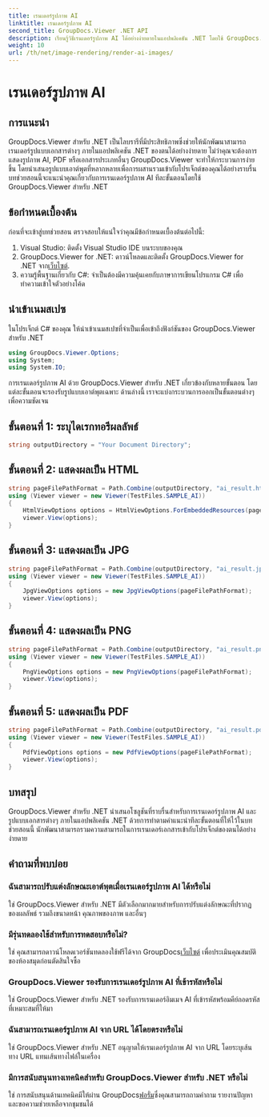 ```yaml
---
title: เรนเดอร์รูปภาพ AI
linktitle: เรนเดอร์รูปภาพ AI
second_title: GroupDocs.Viewer .NET API
description: เรียนรู้วิธีเรนเดอร์รูปภาพ AI ได้อย่างง่ายดายในแอปพลิเคชัน .NET โดยใช้ GroupDocs.Viewer สำหรับ .NET ปฏิบัติตามบทช่วยสอนทีละขั้นตอนของเราเพื่อการบูรณาการที่ราบรื่น
weight: 10
url: /th/net/image-rendering/render-ai-images/
---
```


# เรนเดอร์รูปภาพ AI

## การแนะนำ
GroupDocs.Viewer สำหรับ .NET เป็นไลบรารีที่มีประสิทธิภาพซึ่งช่วยให้นักพัฒนาสามารถเรนเดอร์รูปแบบเอกสารต่างๆ ภายในแอปพลิเคชัน .NET ของตนได้อย่างง่ายดาย ไม่ว่าคุณจะต้องการแสดงรูปภาพ AI, PDF หรือเอกสารประเภทอื่นๆ GroupDocs.Viewer จะทำให้กระบวนการง่ายขึ้น โดยนำเสนอรูปแบบเอาต์พุตที่หลากหลายเพื่อการผสานรวมเข้ากับโปรเจ็กต์ของคุณได้อย่างราบรื่น บทช่วยสอนนี้จะแนะนำคุณเกี่ยวกับการเรนเดอร์รูปภาพ AI ทีละขั้นตอนโดยใช้ GroupDocs.Viewer สำหรับ .NET
## ข้อกำหนดเบื้องต้น
ก่อนที่จะเข้าสู่บทช่วยสอน ตรวจสอบให้แน่ใจว่าคุณมีข้อกำหนดเบื้องต้นต่อไปนี้:
1. Visual Studio: ติดตั้ง Visual Studio IDE บนระบบของคุณ
2.  GroupDocs.Viewer for .NET: ดาวน์โหลดและติดตั้ง GroupDocs.Viewer for .NET จาก[เว็บไซต์](https://releases.groupdocs.com/viewer/net/).
3. ความรู้พื้นฐานเกี่ยวกับ C#: จำเป็นต้องมีความคุ้นเคยกับภาษาการเขียนโปรแกรม C# เพื่อทำความเข้าใจตัวอย่างโค้ด

## นำเข้าเนมสเปซ
ในโปรเจ็กต์ C# ของคุณ ให้นำเข้าเนมสเปซที่จำเป็นเพื่อเข้าถึงฟังก์ชันของ GroupDocs.Viewer สำหรับ .NET

```csharp
using GroupDocs.Viewer.Options;
using System;
using System.IO;
```

การเรนเดอร์รูปภาพ AI ด้วย GroupDocs.Viewer สำหรับ .NET เกี่ยวข้องกับหลายขั้นตอน โดยแต่ละขั้นตอนจะรองรับรูปแบบเอาต์พุตเฉพาะ ด้านล่างนี้ เราจะแบ่งกระบวนการออกเป็นขั้นตอนต่างๆ เพื่อความชัดเจน
## ขั้นตอนที่ 1: ระบุไดเรกทอรีผลลัพธ์
```csharp
string outputDirectory = "Your Document Directory";
```
## ขั้นตอนที่ 2: แสดงผลเป็น HTML
```csharp
string pageFilePathFormat = Path.Combine(outputDirectory, "ai_result.html");
using (Viewer viewer = new Viewer(TestFiles.SAMPLE_AI))
{
    HtmlViewOptions options = HtmlViewOptions.ForEmbeddedResources(pageFilePathFormat);
    viewer.View(options);
}
```
## ขั้นตอนที่ 3: แสดงผลเป็น JPG
```csharp
string pageFilePathFormat = Path.Combine(outputDirectory, "ai_result.jpg");
using (Viewer viewer = new Viewer(TestFiles.SAMPLE_AI))
{
    JpgViewOptions options = new JpgViewOptions(pageFilePathFormat);
    viewer.View(options);
}
```
## ขั้นตอนที่ 4: แสดงผลเป็น PNG
```csharp
string pageFilePathFormat = Path.Combine(outputDirectory, "ai_result.png");
using (Viewer viewer = new Viewer(TestFiles.SAMPLE_AI))
{
    PngViewOptions options = new PngViewOptions(pageFilePathFormat);
    viewer.View(options);
}
```
## ขั้นตอนที่ 5: แสดงผลเป็น PDF
```csharp
string pageFilePathFormat = Path.Combine(outputDirectory, "ai_result.pdf");
using (Viewer viewer = new Viewer(TestFiles.SAMPLE_AI))
{
    PdfViewOptions options = new PdfViewOptions(pageFilePathFormat);
    viewer.View(options);
}
```

## บทสรุป
GroupDocs.Viewer สำหรับ .NET นำเสนอโซลูชันที่ราบรื่นสำหรับการเรนเดอร์รูปภาพ AI และรูปแบบเอกสารต่างๆ ภายในแอปพลิเคชัน .NET ด้วยการทำตามคำแนะนำทีละขั้นตอนที่ให้ไว้ในบทช่วยสอนนี้ นักพัฒนาสามารถรวมความสามารถในการเรนเดอร์เอกสารเข้ากับโปรเจ็กต์ของตนได้อย่างง่ายดาย
## คำถามที่พบบ่อย
### ฉันสามารถปรับแต่งลักษณะเอาต์พุตเมื่อเรนเดอร์รูปภาพ AI ได้หรือไม่
ใช่ GroupDocs.Viewer สำหรับ .NET มีตัวเลือกมากมายสำหรับการปรับแต่งลักษณะที่ปรากฏของผลลัพธ์ รวมถึงขนาดหน้า คุณภาพของภาพ และอื่นๆ
### มีรุ่นทดลองใช้สำหรับการทดสอบหรือไม่?
 ใช่ คุณสามารถดาวน์โหลดเวอร์ชันทดลองใช้ฟรีได้จาก GroupDocs[เว็บไซต์](https://releases.groupdocs.com/viewer/net/) เพื่อประเมินคุณสมบัติของห้องสมุดก่อนตัดสินใจซื้อ
### GroupDocs.Viewer รองรับการเรนเดอร์รูปภาพ AI ที่เข้ารหัสหรือไม่
ใช่ GroupDocs.Viewer สำหรับ .NET รองรับการเรนเดอร์อิมเมจ AI ที่เข้ารหัสพร้อมคีย์ถอดรหัสที่เหมาะสมที่ให้มา
### ฉันสามารถเรนเดอร์รูปภาพ AI จาก URL ได้โดยตรงหรือไม่
ใช่ GroupDocs.Viewer สำหรับ .NET อนุญาตให้เรนเดอร์รูปภาพ AI จาก URL โดยระบุเส้นทาง URL แทนเส้นทางไฟล์ในเครื่อง
### มีการสนับสนุนทางเทคนิคสำหรับ GroupDocs.Viewer สำหรับ .NET หรือไม่
 ใช่ การสนับสนุนด้านเทคนิคมีให้ผ่าน GroupDocs[ฟอรั่ม](https://forum.groupdocs.com/c/viewer/9)ซึ่งคุณสามารถถามคำถาม รายงานปัญหา และขอความช่วยเหลือจากชุมชนได้